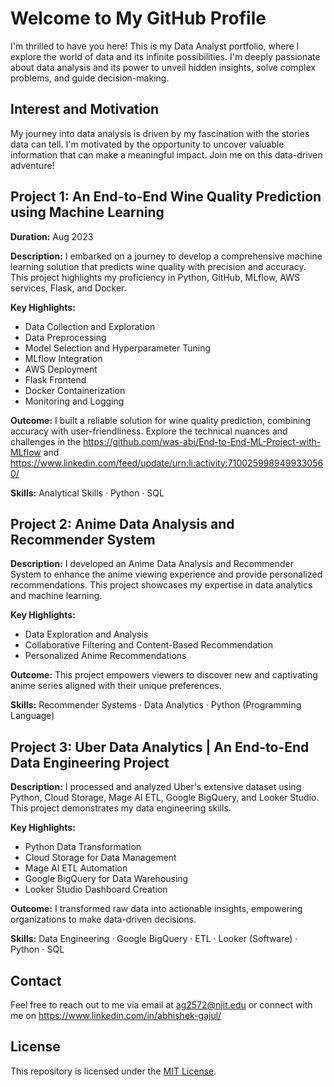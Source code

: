 # Welcome to My GitHub Profile

I'm thrilled to have you here! This is my Data Analyst portfolio, where I explore the world of data and its infinite possibilities. I'm deeply passionate about data analysis and its power to unveil hidden insights, solve complex problems, and guide decision-making.

## Interest and Motivation

My journey into data analysis is driven by my fascination with the stories data can tell. I'm motivated by the opportunity to uncover valuable information that can make a meaningful impact. Join me on this data-driven adventure!

## Project 1: An End-to-End Wine Quality Prediction using Machine Learning

**Duration:** Aug 2023

**Description:** I embarked on a journey to develop a comprehensive machine learning solution that predicts wine quality with precision and accuracy. This project highlights my proficiency in Python, GitHub, MLflow, AWS services, Flask, and Docker.

**Key Highlights:**
- Data Collection and Exploration
- Data Preprocessing
- Model Selection and Hyperparameter Tuning
- MLflow Integration
- AWS Deployment
- Flask Frontend
- Docker Containerization
- Monitoring and Logging

**Outcome:** I built a reliable solution for wine quality prediction, combining accuracy with user-friendliness. Explore the technical nuances and challenges in the https://github.com/was-abi/End-to-End-ML-Project-with-MLflow and https://www.linkedin.com/feed/update/urn:li:activity:7100259989499330560/

**Skills:** Analytical Skills · Python · SQL 

## Project 2: Anime Data Analysis and Recommender System

**Description:** I developed an Anime Data Analysis and Recommender System to enhance the anime viewing experience and provide personalized recommendations. This project showcases my expertise in data analytics and machine learning.

**Key Highlights:**
- Data Exploration and Analysis
- Collaborative Filtering and Content-Based Recommendation
- Personalized Anime Recommendations

**Outcome:** This project empowers viewers to discover new and captivating anime series aligned with their unique preferences.

**Skills:** Recommender Systems · Data Analytics · Python (Programming Language)

## Project 3: Uber Data Analytics | An End-to-End Data Engineering Project

**Description:** I processed and analyzed Uber's extensive dataset using Python, Cloud Storage, Mage AI ETL, Google BigQuery, and Looker Studio. This project demonstrates my data engineering skills.

**Key Highlights:**
- Python Data Transformation
- Cloud Storage for Data Management
- Mage AI ETL Automation
- Google BigQuery for Data Warehousing
- Looker Studio Dashboard Creation

**Outcome:** I transformed raw data into actionable insights, empowering organizations to make data-driven decisions.

**Skills:** Data Engineering · Google BigQuery · ETL · Looker (Software) · Python · SQL

## Contact

Feel free to reach out to me via email at ag2572@njit.edu or connect with me on https://www.linkedin.com/in/abhishek-gajul/

## License

This repository is licensed under the [MIT License](LICENSE).
